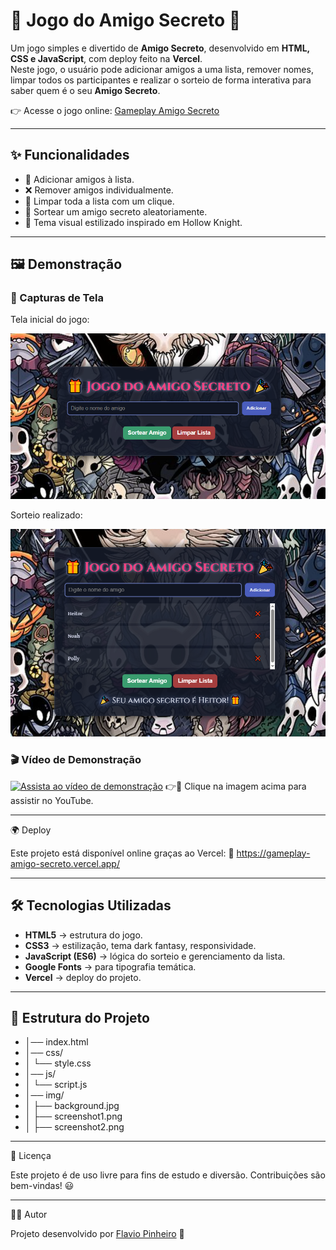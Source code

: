 # 🎁 Jogo do Amigo Secreto 🎉

Um jogo simples e divertido de **Amigo Secreto**, desenvolvido em **HTML, CSS e JavaScript**, com deploy feito na **Vercel**.  
Neste jogo, o usuário pode adicionar amigos a uma lista, remover nomes, limpar todos os participantes e realizar o sorteio de forma interativa para saber quem é o seu **Amigo Secreto**.  

👉 Acesse o jogo online: [Gameplay Amigo Secreto](https://gameplay-amigo-secreto.vercel.app/)

---

## ✨ Funcionalidades

- 📝 Adicionar amigos à lista.
- ❌ Remover amigos individualmente.
- 🔄 Limpar toda a lista com um clique.
- 🎲 Sortear um amigo secreto aleatoriamente.
- 🎨 Tema visual estilizado inspirado em Hollow Knight.

---

## 🖼️ Demonstração

### 📸 Capturas de Tela

Tela inicial do jogo:

![Tela inicial do jogo](img/screenshot1.png)

Sorteio realizado:

![Sorteio realizado](img/screenshot2.png)

### 🎬 Vídeo de Demonstração

[![Assista ao vídeo de demonstração](https://img.youtube.com/vi/psb9LHWZLpU/maxresdefault.jpg)](https://www.youtube.com/watch?v=psb9LHWZLpU)
👉🎥 Clique na imagem acima para assistir no YouTube.

---

🌍 Deploy

Este projeto está disponível online graças ao Vercel:
🔗 https://gameplay-amigo-secreto.vercel.app/

---

## 🛠️ Tecnologias Utilizadas

- **HTML5** → estrutura do jogo.  
- **CSS3** → estilização, tema dark fantasy, responsividade.  
- **JavaScript (ES6)** → lógica do sorteio e gerenciamento da lista.  
- **Google Fonts** → para tipografia temática.
- **Vercel** → deploy do projeto.

---

## 📂 Estrutura do Projeto

- │── index.html
- │── css/
- │ └── style.css
- │── js/
- │ └── script.js
- │── img/
- │ ├── background.jpg
- │ ├── screenshot1.png
- │ ├── screenshot2.png

---

📜 Licença

Este projeto é de uso livre para fins de estudo e diversão.
Contribuições são bem-vindas! 😃

---

👨‍💻 Autor

Projeto desenvolvido por [Flavio Pinheiro](https://github.com/FlavioHN) 🚀
